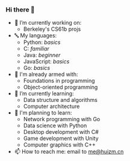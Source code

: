 ### Hi there 👋

<!--
**huizm/huizm** is a ✨ _special_ ✨ repository because its `README.md` (this file) appears on your GitHub profile.

Here are some ideas to get you started:

- 🔭 I’m currently working on ...
- 🌱 I’m currently learning ...
- 👯 I’m looking to collaborate on ...
- 🤔 I’m looking for help with ...
- 💬 Ask me about ...
- 📫 How to reach me: ...
- 😄 Pronouns: ...
- ⚡ Fun fact: ...
-->

- 🔭 I’m currently working on:
  - Berkeley's CS61b projs
- 🔤 My languages:
  - Python: *basics*
  - C: *familiar*
  - Java: *beginner*
  - JavaScript: *basics*
  - Go: *basics*
- 💾 I'm already armed with:
  - Foundations in programming
  - Object-oriented programming
- 🌱 I’m currently learning:
  - Data structure and algorithms
  - Computer architecture
- 📌 I'm planning to learn:
  - Network programming with Go
  - Data science with Python
  - Desktop development with C#
  - Game development with Unity
  - Computer graphics with C++
- 📫 How to reach me: email to me@huizm.cn
